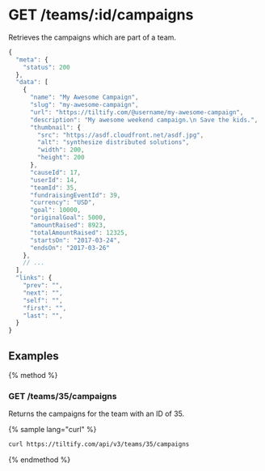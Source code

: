 # GET /teams/:id/campaigns

Retrieves the campaigns which are part of a team.

```js
{
  "meta": {
    "status": 200
  },
  "data": [
    {
      "name": "My Awesome Campaign",
      "slug": "my-awesome-campaign",
      "url": "https://tiltify.com/@username/my-awesome-campaign",
      "description": "My awesome weekend campaign.\n Save the kids.",
      "thumbnail": {
        "src": "https://asdf.cloudfront.net/asdf.jpg",
        "alt": "synthesize distributed solutions",
        "width": 200,
        "height": 200
      },
      "causeId": 17,
      "userId": 14,
      "teamId": 35,
      "fundraisingEventId": 39,
      "currency": "USD",
      "goal": 10000,
      "originalGoal": 5000,
      "amountRaised": 8923,
      "totalAmountRaised": 12325,
      "startsOn": "2017-03-24",
      "endsOn": "2017-03-26"
    },
    // ...
  ],
  "links": {
    "prev": "",
    "next": "",
    "self": "",
    "first": "",
    "last": "",
  }
}
```

## Examples

{% method %}
### GET /teams/35/campaigns
Returns the campaigns for the team with an ID of 35.

{% sample lang="curl" %}
```bash
curl https://tiltify.com/api/v3/teams/35/campaigns
```

{% endmethod %}
